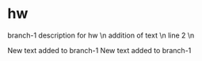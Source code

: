 # hw
branch-1 description for hw \n
addition of text \n
line 2 \n

New text added to branch-1
New text added to branch-1

